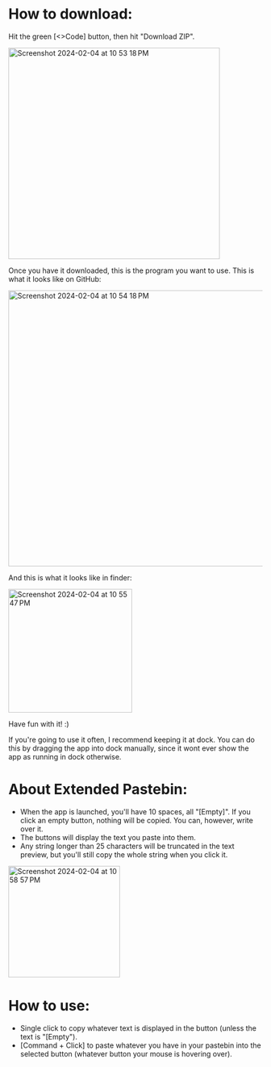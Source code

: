 # How to download:

Hit the green \[<>Code] button, then hit "Download ZIP".

<img width="419" alt="Screenshot 2024-02-04 at 10 53 18 PM" src="https://github.com/alexyzha/Extended-Pastebin/assets/122637724/031139f6-c388-47d7-90a8-d8c0a5f9a1d9">

Once you have it downloaded, this is the program you want to use. This is what it looks like on GitHub:

<img width="547" alt="Screenshot 2024-02-04 at 10 54 18 PM" src="https://github.com/alexyzha/Extended-Pastebin/assets/122637724/e11b76df-4451-4736-9da8-5d4e43e364bf">

And this is what it looks like in finder:

<img width="245" alt="Screenshot 2024-02-04 at 10 55 47 PM" src="https://github.com/alexyzha/Extended-Pastebin/assets/122637724/4233e313-63ed-4b5f-a02f-9696969e3c54">

Have fun with it! :)

If you're going to use it often, I recommend keeping it at dock. You can do this by dragging the app into dock manually, since it wont ever show the app as running in dock otherwise.

# About Extended Pastebin:

- When the app is launched, you'll have 10 spaces, all "\[Empty]". If you click an empty button, nothing will be copied. You can, however, write over it.
- The buttons will display the text you paste into them.
- Any string longer than 25 characters will be truncated in the text preview, but you'll still copy the whole string when you click it.

<img width="221" alt="Screenshot 2024-02-04 at 10 58 57 PM" src="https://github.com/alexyzha/Extended-Pastebin/assets/122637724/80a07fa7-fff8-43d1-860e-74cc23d7c587">

# How to use:

- Single click to copy whatever text is displayed in the button (unless the text is "[Empty").
- \[Command + Click] to paste whatever you have in your pastebin into the selected button (whatever button your mouse is hovering over).
